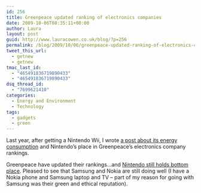 ```yaml
---
id: 256
title: Greenpeace updated ranking of electronics companies
date: 2009-10-06T08:35:11+00:00
author: Laura
layout: post
guid: http://www.lauracowen.co.uk/blog/?p=256
permalink: /blog/2009/10/06/greenpeace-updated-ranking-of-electronics-companies/
tweet_this_url:
  - getnew
  - getnew
tmac_last_id:
  - "465491836719890433"
  - "465491836719890433"
dsq_thread_id:
  - "7699621410"
categories:
  - Energy and Environment
  - Technology
tags:
  - gadgets
  - green
---
```

Last year, after getting a Nintendo Wii, I wrote <a title="Nintendo Wii power consumption post" href="http://www.lauracowen.co.uk/blog/2008/07/04/wii-power-consumption/" target="_self">a post about its energy consumption</a> and Nintendo&#8217;s place in Greenpeace&#8217;s electronics company rankings.

Greenpeace have updated their rankings&#8230;and <a title="Greenpeace ranked list of electronics companies" href="http://www.greenpeace.org/international/campaigns/toxics/electronics/how-the-companies-line-up" target="_blank">Nintendo still holds bottom place</a>. Pleased to see that Samsung and Nokia are still doing well (I have a Nokia phone and Samsung laptop and TV &#8211; part of my reason for going with Samsung was their green and ethical reputation).